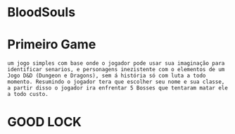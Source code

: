 # BloodSouls
# Primeiro Game

    um jogo simples com base onde o jogador pode usar sua imaginação para identificar senarios, e personagens inezistente com o elementos de um Jogo D&D (Dungeon e Dragons), sem á história só com luta a todo momento. Resumindo o jogador tera que escolher seu nome e sua classe, a partir disso o jogador ira enfrentar 5 Bosses que tentaram matar ele a todo custo.


# GOOD LOCK    
     


